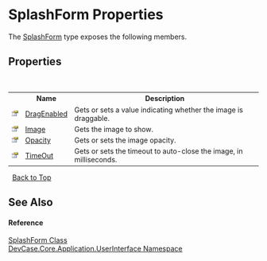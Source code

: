 # SplashForm Properties
 

The <a href="T_DevCase_Core_Application_UserInterface_SplashForm">SplashForm</a> type exposes the following members.


## Properties
&nbsp;<table><tr><th></th><th>Name</th><th>Description</th></tr><tr><td>![Public property](media/pubproperty.gif "Public property")</td><td><a href="P_DevCase_Core_Application_UserInterface_SplashForm_DragEnabled">DragEnabled</a></td><td>
Gets or sets a value indicating whether the image is draggable.</td></tr><tr><td>![Public property](media/pubproperty.gif "Public property")</td><td><a href="P_DevCase_Core_Application_UserInterface_SplashForm_Image">Image</a></td><td>
Gets the image to show.</td></tr><tr><td>![Public property](media/pubproperty.gif "Public property")</td><td><a href="P_DevCase_Core_Application_UserInterface_SplashForm_Opacity">Opacity</a></td><td>
Gets or sets the image opacity.</td></tr><tr><td>![Public property](media/pubproperty.gif "Public property")</td><td><a href="P_DevCase_Core_Application_UserInterface_SplashForm_TimeOut">TimeOut</a></td><td>
Gets or sets the timeout to auto-close the image, in milliseconds.</td></tr></table>&nbsp;
<a href="#splashform-properties">Back to Top</a>

## See Also


#### Reference
<a href="T_DevCase_Core_Application_UserInterface_SplashForm">SplashForm Class</a><br /><a href="N_DevCase_Core_Application_UserInterface">DevCase.Core.Application.UserInterface Namespace</a><br />